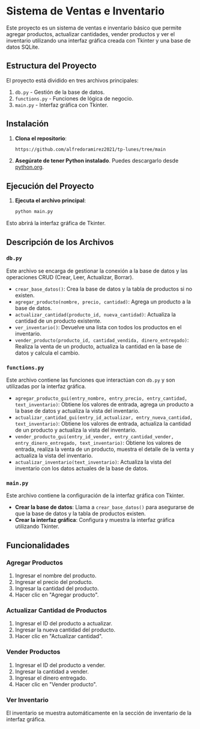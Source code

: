 # Sistema de Ventas e Inventario

Este proyecto es un sistema de ventas e inventario básico que permite agregar productos, actualizar cantidades, vender productos y ver el inventario utilizando una interfaz gráfica creada con Tkinter y una base de datos SQLite.

## Estructura del Proyecto

El proyecto está dividido en tres archivos principales:

1. `db.py` - Gestión de la base de datos.
2. `functions.py` - Funciones de lógica de negocio.
3. `main.py` - Interfaz gráfica con Tkinter.

## Instalación

1. **Clona el repositorio**:
    ```bash
    https://github.com/alfredoramirez2021/tp-lunes/tree/main
    ```

2. **Asegúrate de tener Python instalado**. Puedes descargarlo desde [python.org](https://www.python.org/).

## Ejecución del Proyecto

1. **Ejecuta el archivo principal**:
    ```bash
    python main.py
    ```

Esto abrirá la interfaz gráfica de Tkinter.

## Descripción de los Archivos

### `db.py`

Este archivo se encarga de gestionar la conexión a la base de datos y las operaciones CRUD (Crear, Leer, Actualizar, Borrar).

- `crear_base_datos()`: Crea la base de datos y la tabla de productos si no existen.
- `agregar_producto(nombre, precio, cantidad)`: Agrega un producto a la base de datos.
- `actualizar_cantidad(producto_id, nueva_cantidad)`: Actualiza la cantidad de un producto existente.
- `ver_inventario()`: Devuelve una lista con todos los productos en el inventario.
- `vender_producto(producto_id, cantidad_vendida, dinero_entregado)`: Realiza la venta de un producto, actualiza la cantidad en la base de datos y calcula el cambio.

### `functions.py`

Este archivo contiene las funciones que interactúan con `db.py` y son utilizadas por la interfaz gráfica.

- `agregar_producto_gui(entry_nombre, entry_precio, entry_cantidad, text_inventario)`: Obtiene los valores de entrada, agrega un producto a la base de datos y actualiza la vista del inventario.
- `actualizar_cantidad_gui(entry_id_actualizar, entry_nueva_cantidad, text_inventario)`: Obtiene los valores de entrada, actualiza la cantidad de un producto y actualiza la vista del inventario.
- `vender_producto_gui(entry_id_vender, entry_cantidad_vender, entry_dinero_entregado, text_inventario)`: Obtiene los valores de entrada, realiza la venta de un producto, muestra el detalle de la venta y actualiza la vista del inventario.
- `actualizar_inventario(text_inventario)`: Actualiza la vista del inventario con los datos actuales de la base de datos.

### `main.py`

Este archivo contiene la configuración de la interfaz gráfica con Tkinter.

- **Crear la base de datos**: Llama a `crear_base_datos()` para asegurarse de que la base de datos y la tabla de productos existen.
- **Crear la interfaz gráfica**: Configura y muestra la interfaz gráfica utilizando Tkinter.

## Funcionalidades

### Agregar Productos

1. Ingresar el nombre del producto.
2. Ingresar el precio del producto.
3. Ingresar la cantidad del producto.
4. Hacer clic en "Agregar producto".

### Actualizar Cantidad de Productos

1. Ingresar el ID del producto a actualizar.
2. Ingresar la nueva cantidad del producto.
3. Hacer clic en "Actualizar cantidad".

### Vender Productos

1. Ingresar el ID del producto a vender.
2. Ingresar la cantidad a vender.
3. Ingresar el dinero entregado.
4. Hacer clic en "Vender producto".

### Ver Inventario

El inventario se muestra automáticamente en la sección de inventario de la interfaz gráfica.



